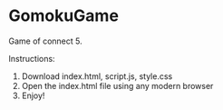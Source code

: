 # GomokuGame
Game of connect 5.

Instructions:
1. Download index.html, script.js, style.css
2. Open the index.html file using any modern browser
3. Enjoy!